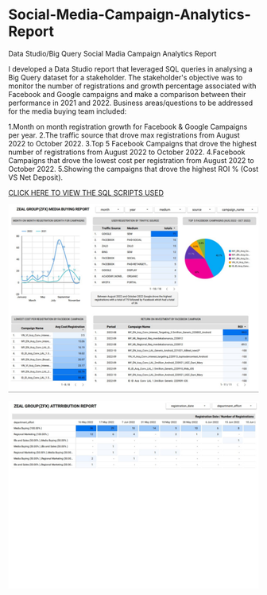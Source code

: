 # Social-Media-Campaign-Analytics-Report

Data Studio/Big Query Social Madia Campaign Analytics Report

I developed a Data Studio report that leveraged SQL queries in analysing a Big Query dataset for a stakeholder. The stakeholder's objective was to monitor the number of registrations and growth percentage associated with Facebook and Google campaigns and make a comparison between their performance in 2021 and 2022. Business areas/questions to be addressed for the media buying team included:

1.Month on month registration growth for Facebook & Google Campaigns per year.
2.The traffic source that drove max registrations from August 2022 to October 2022.
3.Top 5 Facebook Campaigns that drove the highest number of registrations from August 2022 to October 2022.
4.Facebook Campaigns that drove the lowest cost per registration from August 2022 to October 2022.
5.Showing the campaigns that drove the highest ROI % (Cost VS Net Deposit).

[CLICK HERE TO VIEW THE SQL SCRIPTS USED](https://github.com/dchishakwe/Social-Media-Campaign-Analytics-Report/tree/main/SQL%20Queries)

![ZEAL PROJECT DASHBOARD](Images/ZEALPROJECTDASHBOARDPAGE1.jpg)

![ZEAL PROJECT DASHBOARD 2](Images/ZEALPROJECTDASHBOARDPAGE2.jpg)
